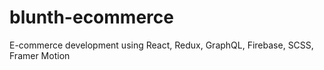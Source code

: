 # blunth-ecommerce

E-commerce development using React, Redux, GraphQL, Firebase, SCSS, Framer Motion
